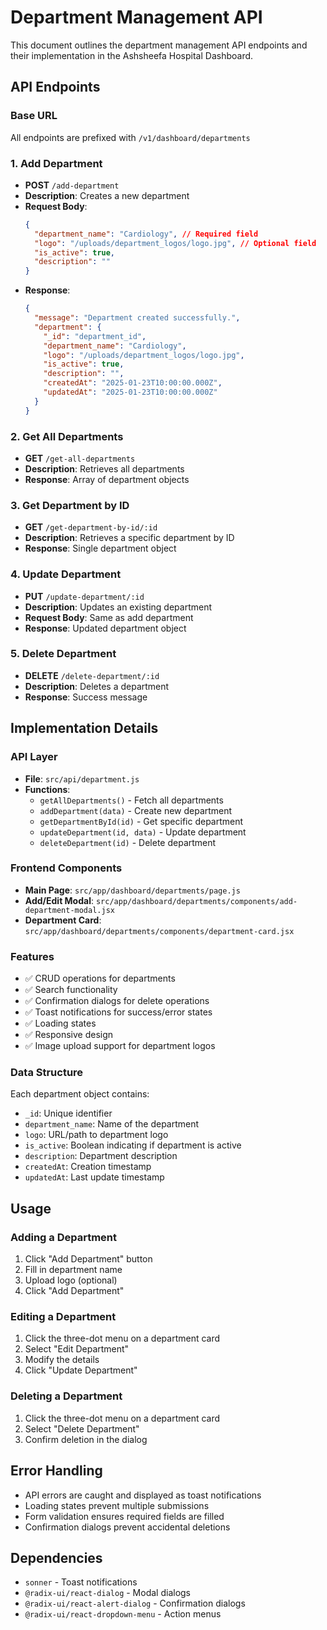# Department Management API

This document outlines the department management API endpoints and their implementation in the Ashsheefa Hospital Dashboard.

## API Endpoints

### Base URL

All endpoints are prefixed with `/v1/dashboard/departments`

### 1. Add Department

- **POST** `/add-department`
- **Description**: Creates a new department
- **Request Body**:
  ```json
  {
    "department_name": "Cardiology", // Required field
    "logo": "/uploads/department_logos/logo.jpg", // Optional field
    "is_active": true,
    "description": ""
  }
  ```
- **Response**:
  ```json
  {
    "message": "Department created successfully.",
    "department": {
      "_id": "department_id",
      "department_name": "Cardiology",
      "logo": "/uploads/department_logos/logo.jpg",
      "is_active": true,
      "description": "",
      "createdAt": "2025-01-23T10:00:00.000Z",
      "updatedAt": "2025-01-23T10:00:00.000Z"
    }
  }
  ```

### 2. Get All Departments

- **GET** `/get-all-departments`
- **Description**: Retrieves all departments
- **Response**: Array of department objects

### 3. Get Department by ID

- **GET** `/get-department-by-id/:id`
- **Description**: Retrieves a specific department by ID
- **Response**: Single department object

### 4. Update Department

- **PUT** `/update-department/:id`
- **Description**: Updates an existing department
- **Request Body**: Same as add department
- **Response**: Updated department object

### 5. Delete Department

- **DELETE** `/delete-department/:id`
- **Description**: Deletes a department
- **Response**: Success message

## Implementation Details

### API Layer

- **File**: `src/api/department.js`
- **Functions**:
  - `getAllDepartments()` - Fetch all departments
  - `addDepartment(data)` - Create new department
  - `getDepartmentById(id)` - Get specific department
  - `updateDepartment(id, data)` - Update department
  - `deleteDepartment(id)` - Delete department

### Frontend Components

- **Main Page**: `src/app/dashboard/departments/page.js`
- **Add/Edit Modal**: `src/app/dashboard/departments/components/add-department-modal.jsx`
- **Department Card**: `src/app/dashboard/departments/components/department-card.jsx`

### Features

- ✅ CRUD operations for departments
- ✅ Search functionality
- ✅ Confirmation dialogs for delete operations
- ✅ Toast notifications for success/error states
- ✅ Loading states
- ✅ Responsive design
- ✅ Image upload support for department logos

### Data Structure

Each department object contains:

- `_id`: Unique identifier
- `department_name`: Name of the department
- `logo`: URL/path to department logo
- `is_active`: Boolean indicating if department is active
- `description`: Department description
- `createdAt`: Creation timestamp
- `updatedAt`: Last update timestamp

## Usage

### Adding a Department

1. Click "Add Department" button
2. Fill in department name
3. Upload logo (optional)
4. Click "Add Department"

### Editing a Department

1. Click the three-dot menu on a department card
2. Select "Edit Department"
3. Modify the details
4. Click "Update Department"

### Deleting a Department

1. Click the three-dot menu on a department card
2. Select "Delete Department"
3. Confirm deletion in the dialog

## Error Handling

- API errors are caught and displayed as toast notifications
- Loading states prevent multiple submissions
- Form validation ensures required fields are filled
- Confirmation dialogs prevent accidental deletions

## Dependencies

- `sonner` - Toast notifications
- `@radix-ui/react-dialog` - Modal dialogs
- `@radix-ui/react-alert-dialog` - Confirmation dialogs
- `@radix-ui/react-dropdown-menu` - Action menus







